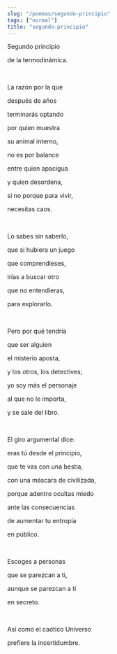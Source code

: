 ```yaml
---
slug: "/poemas/segundo-principio"
tags: ["normal"]
title: "segundo-principio"
---
```

Segundo principio

de la termodinámica.

&nbsp;

La razón por la que

después de años

terminarás optando

por quien muestra

su animal interno,

no es por balance

entre quien apacigua

y quien desordena,

si no porque para vivir,

necesitas caos.

&nbsp;

Lo sabes sin saberlo,

que si hubiera un juego

que comprendieses,

irías a buscar otro

que no entendieras,

para explorarlo.

&nbsp;

Pero por qué tendría

que ser alguien

el misterio aposta,

y los otros, los detectives;

yo soy más el personaje

al que no le importa,

y se sale del libro.

&nbsp;

El giro argumental dice:

eras tú desde el principio,

que te vas con una bestia,

con una máscara de civilizada,

porque adentro ocultas miedo

ante las consecuencias

de aumentar tu entropía

en público.

&nbsp;

Escoges a personas 

que se parezcan a ti,

aunque se parezcan a ti

en secreto.

&nbsp;

Así como el caótico Universo

prefiere la incertidumbre.